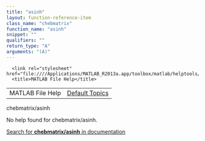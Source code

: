 ```yaml
---
title: "asinh"
layout: function-reference-item
class_name: "chebmatrix"
function_name: "asinh"
snippet: ""
qualifiers: ""
return_type: "A"
arguments: "(A)"
---
```


<html>
   <head>
      <meta http-equiv="Content-Type" content="text/html; charset=utf-8">
   
      <link rel="stylesheet" href="file:////Applications/MATLAB_R2013a.app/toolbox/matlab/helptools/private/helpwin.css">
      <title>MATLAB File Help</title>
   </head>
   <body>
      <!--Single-page help-->
      <table border="0" cellspacing="0" width="100%">
         <tr class="subheader">
            <td class="headertitle">MATLAB File Help</td>
            <td class="subheader-right"><a href="matlab:helpwin">Default Topics</a></td>
         </tr>
      </table>
      <div class="title">chebmatrix/asinh</div>
      <!--No help found-->
      <p>No help found for <span class="helptopic">chebmatrix/asinh</span>.
      </p>
      <p><a href="matlab:docsearch('chebmatrix/asinh')">
            Search for <b>chebmatrix/asinh</b> in documentation
            </a></p>
   </body>
</html>
